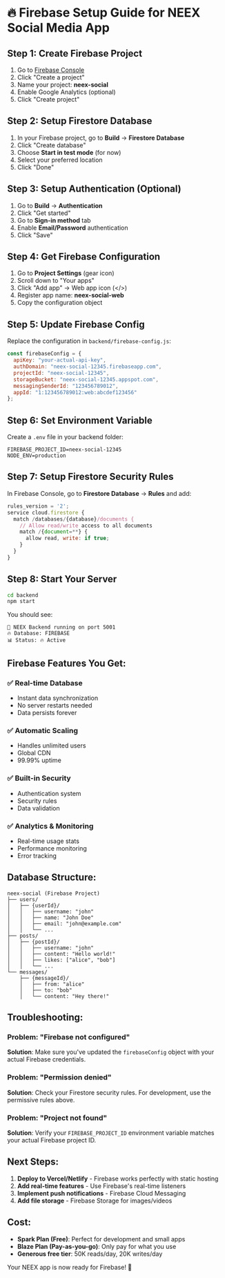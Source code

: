 # 🔥 Firebase Setup Guide for NEEX Social Media App

## Step 1: Create Firebase Project

1. Go to [Firebase Console](https://console.firebase.google.com/)
2. Click "Create a project"
3. Name your project: **neex-social**
4. Enable Google Analytics (optional)
5. Click "Create project"

## Step 2: Setup Firestore Database

1. In your Firebase project, go to **Build** → **Firestore Database**
2. Click "Create database"
3. Choose **Start in test mode** (for now)
4. Select your preferred location
5. Click "Done"

## Step 3: Setup Authentication (Optional)

1. Go to **Build** → **Authentication**
2. Click "Get started"
3. Go to **Sign-in method** tab
4. Enable **Email/Password** authentication
5. Click "Save"

## Step 4: Get Firebase Configuration

1. Go to **Project Settings** (gear icon)
2. Scroll down to "Your apps"
3. Click "Add app" → Web app icon (</>)
4. Register app name: **neex-social-web**
5. Copy the configuration object

## Step 5: Update Firebase Config

Replace the configuration in `backend/firebase-config.js`:

```javascript
const firebaseConfig = {
  apiKey: "your-actual-api-key",
  authDomain: "neex-social-12345.firebaseapp.com",
  projectId: "neex-social-12345",
  storageBucket: "neex-social-12345.appspot.com",
  messagingSenderId: "123456789012",
  appId: "1:123456789012:web:abcdef123456"
};
```

## Step 6: Set Environment Variable

Create a `.env` file in your backend folder:

```env
FIREBASE_PROJECT_ID=neex-social-12345
NODE_ENV=production
```

## Step 7: Setup Firestore Security Rules

In Firebase Console, go to **Firestore Database** → **Rules** and add:

```javascript
rules_version = '2';
service cloud.firestore {
  match /databases/{database}/documents {
    // Allow read/write access to all documents
    match /{document=**} {
      allow read, write: if true;
    }
  }
}
```

## Step 8: Start Your Server

```bash
cd backend
npm start
```

You should see:
```
🚀 NEEX Backend running on port 5001
🔥 Database: FIREBASE
📊 Status: 🔥 Active
```

## Firebase Features You Get:

### ✅ **Real-time Database**
- Instant data synchronization
- No server restarts needed
- Data persists forever

### ✅ **Automatic Scaling**
- Handles unlimited users
- Global CDN
- 99.99% uptime

### ✅ **Built-in Security**
- Authentication system
- Security rules
- Data validation

### ✅ **Analytics & Monitoring**
- Real-time usage stats
- Performance monitoring
- Error tracking

## Database Structure:

```
neex-social (Firebase Project)
├── users/
│   ├── {userId}/
│   │   ├── username: "john"
│   │   ├── name: "John Doe"
│   │   ├── email: "john@example.com"
│   │   └── ...
├── posts/
│   ├── {postId}/
│   │   ├── username: "john"
│   │   ├── content: "Hello world!"
│   │   ├── likes: ["alice", "bob"]
│   │   └── ...
└── messages/
    ├── {messageId}/
    │   ├── from: "alice"
    │   ├── to: "bob"
    │   └── content: "Hey there!"
```

## Troubleshooting:

### Problem: "Firebase not configured"
**Solution**: Make sure you've updated the `firebaseConfig` object with your actual Firebase credentials.

### Problem: "Permission denied"
**Solution**: Check your Firestore security rules. For development, use the permissive rules above.

### Problem: "Project not found"
**Solution**: Verify your `FIREBASE_PROJECT_ID` environment variable matches your actual Firebase project ID.

## Next Steps:

1. **Deploy to Vercel/Netlify** - Firebase works perfectly with static hosting
2. **Add real-time features** - Use Firebase's real-time listeners
3. **Implement push notifications** - Firebase Cloud Messaging
4. **Add file storage** - Firebase Storage for images/videos

## Cost:

- **Spark Plan (Free)**: Perfect for development and small apps
- **Blaze Plan (Pay-as-you-go)**: Only pay for what you use
- **Generous free tier**: 50K reads/day, 20K writes/day

Your NEEX app is now ready for Firebase! 🚀
